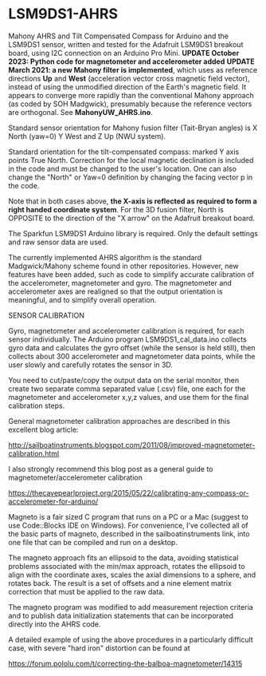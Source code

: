 # LSM9DS1-AHRS

Mahony AHRS and Tilt Compensated Compass for Arduino and the LSM9DS1 sensor, written and tested for the Adafruit LSM9DS1 breakout board, using I2C connection on an Arduino Pro Mini.
**UPDATE October 2023: Python code for magnetometer and accelerometer added**
**UPDATE March 2021: a new Mahony filter is implemented**, which uses as reference directions **Up** and **West** (acceleration vector cross magnetic field vector), instead of using the unmodified direction of the Earth's magnetic field. It appears to converge more rapidly than the conventional Mahony approach (as coded by SOH Madgwick), presumably because the reference vectors are orthogonal. See **MahonyUW_AHRS.ino**.

Standard sensor orientation for Mahony fusion filter (Tait-Bryan angles) is X North (yaw=0) Y West and Z Up (NWU system). 

Standard orientation for the tilt-compensated compass: marked Y axis points True North.  Correction for the local magnetic declination is included in the code and must be changed to the user's location. One can also change the "North" or Yaw=0 definition by changing the facing vector p in the code.

Note that in both cases above, **the X-axis is reflected as required to form a right handed coordinate system**. For the 3D fusion filter, North is OPPOSITE to the direction of the "X arrow" on the Adafruit breakout board.

The Sparkfun LSM9DS1 Arduino library is required. Only the default settings and raw sensor data are used.

The currently implemented AHRS algorithm is the standard Madgwick/Mahony scheme found in other repositories. However, new features have been added, such as code to simplify accurate calibration of the accelerometer, magnetometer and gyro. The magnetometer and accelerometer axes are realigned so that the output orientation is meaningful, and to simplify overall operation. 

SENSOR CALIBRATION

Gyro, magnetometer and accelerometer calibration is required, for each sensor individually. The Arduino program LSM9DS1_cal_data.ino collects gyro data and calculates the gyro offset (while the sensor is held still), then collects about 300 accelerometer and magnetometer data points, while the user slowly and carefully rotates the sensor in 3D.

You need to cut/paste/copy the output data on the serial monitor, then create two separate comma separated value (.csv) file, one each for the magnetometer and accelerometer x,y,z values, and use them for the final calibration steps.

General magnetometer calibration approaches are described in this excellent blog article: 

http://sailboatinstruments.blogspot.com/2011/08/improved-magnetometer-calibration.html

I also strongly recommend this blog post as a general guide to magnetometer/accelerometer calibration

https://thecavepearlproject.org/2015/05/22/calibrating-any-compass-or-accelerometer-for-arduino/

Magneto is a fair sized C program that runs on a PC or a Mac (suggest to use Code::Blocks IDE on Windows). For convenience, I’ve collected all of the basic parts of magneto, described in the sailboatinstruments link, into one file that can be compiled and run on a desktop.

The magneto approach fits an ellipsoid to the data, avoiding statistical problems associated with the min/max approach, rotates the ellipsoid to align with the coordinate axes, scales the axial dimensions to a sphere, and rotates back. The result is a set of offsets and a nine element matrix correction that must be applied to the raw data.

The magneto program was modified to add measurement rejection criteria and to publish data initialization statements that can be incorporated directly into the AHRS code. 

A detailed example of using the above procedures in a particularly difficult case, with severe "hard iron" distortion can be found at 

https://forum.pololu.com/t/correcting-the-balboa-magnetometer/14315
